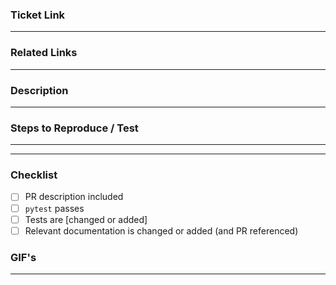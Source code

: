 ### Ticket Link

---

### Related Links

---

### Description

---

### Steps to Reproduce / Test

---

---

### Checklist

- [ ] PR description included
- [ ] `pytest` passes
- [ ] Tests are [changed or added]
- [ ] Relevant documentation is changed or added (and PR referenced)

### GIF's

---
